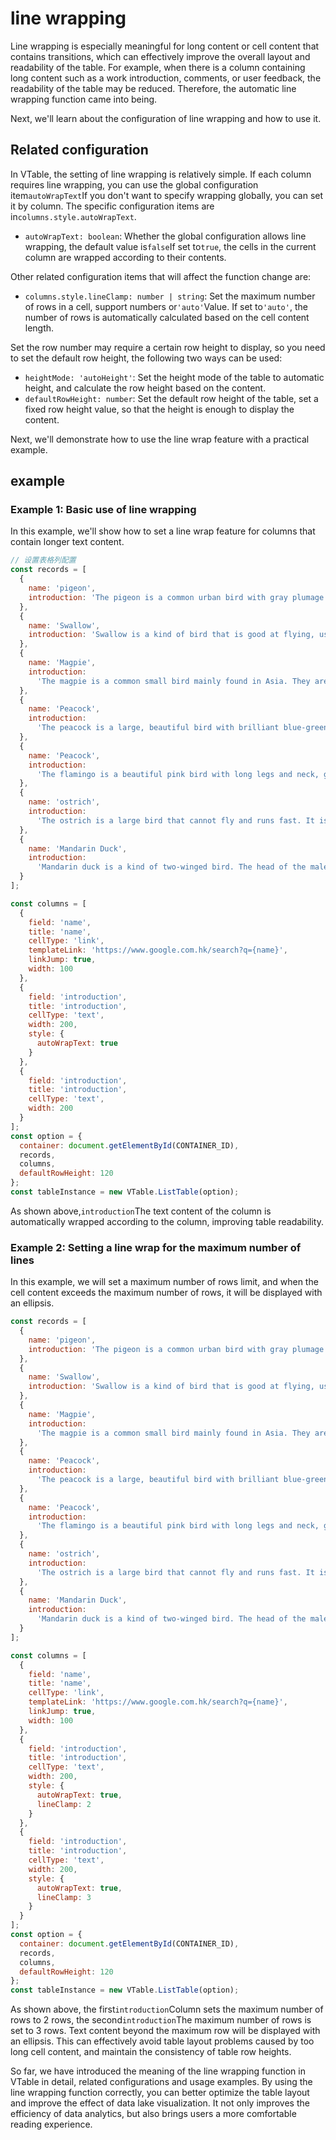 # line wrapping

Line wrapping is especially meaningful for long content or cell content that contains transitions, which can effectively improve the overall layout and readability of the table. For example, when there is a column containing long content such as a work introduction, comments, or user feedback, the readability of the table may be reduced. Therefore, the automatic line wrapping function came into being.

Next, we'll learn about the configuration of line wrapping and how to use it.

## Related configuration

In VTable, the setting of line wrapping is relatively simple. If each column requires line wrapping, you can use the global configuration item`autoWrapText`If you don't want to specify wrapping globally, you can set it by column. The specific configuration items are in`columns.style.autoWrapText`.

- `autoWrapText: boolean`: Whether the global configuration allows line wrapping, the default value is`false`If set to`true`, the cells in the current column are wrapped according to their contents.

Other related configuration items that will affect the function change are:

- `columns.style.lineClamp: number | string`: Set the maximum number of rows in a cell, support numbers or`'auto'`Value. If set to`'auto'`, the number of rows is automatically calculated based on the cell content length.

Set the row number may require a certain row height to display, so you need to set the default row height, the following two ways can be used:

- `heightMode: 'autoHeight'`: Set the height mode of the table to automatic height, and calculate the row height based on the content.
- `defaultRowHeight: number`: Set the default row height of the table, set a fixed row height value, so that the height is enough to display the content.

Next, we'll demonstrate how to use the line wrap feature with a practical example.

## example

### Example 1: Basic use of line wrapping

In this example, we'll show how to set a line wrap feature for columns that contain longer text content.

```javascript livedemo template=vtable
// 设置表格列配置
const records = [
  {
    name: 'pigeon',
    introduction: 'The pigeon is a common urban bird with gray plumage and a short, stout beak'
  },
  {
    name: 'Swallow',
    introduction: 'Swallow is a kind of bird that is good at flying, usually perches near houses and buildings.'
  },
  {
    name: 'Magpie',
    introduction:
      'The magpie is a common small bird mainly found in Asia. They are small in size with a black head and throat, gray back and white belly. Magpies are social animals and often live in woods Breeding nests in China or in urban parks, feeding on insects, fruit and seeds. They are also highly intelligent and social, and are considered an intelligent, playful bird.'
  },
  {
    name: 'Peacock',
    introduction:
      'The peacock is a large, beautiful bird with brilliant blue-green plumage and a long tail. Native to South Asia, it feeds on insects, fruit, and seeds.'
  },
  {
    name: 'Peacock',
    introduction:
      'The flamingo is a beautiful pink bird with long legs and neck, good at swimming, and is a common bird in tropical areas.'
  },
  {
    name: 'ostrich',
    introduction:
      'The ostrich is a large bird that cannot fly and runs fast. It is one of the largest birds in the world'
  },
  {
    name: 'Mandarin Duck',
    introduction:
      'Mandarin duck is a kind of two-winged bird. The head of the male bird is blue and the head of the female bird is brown. It usually perches and mates in pairs. It is one of the symbols in Chinese culture.'
  }
];

const columns = [
  {
    field: 'name',
    title: 'name',
    cellType: 'link',
    templateLink: 'https://www.google.com.hk/search?q={name}',
    linkJump: true,
    width: 100
  },
  {
    field: 'introduction',
    title: 'introduction',
    cellType: 'text',
    width: 200,
    style: {
      autoWrapText: true
    }
  },
  {
    field: 'introduction',
    title: 'introduction',
    cellType: 'text',
    width: 200
  }
];
const option = {
  container: document.getElementById(CONTAINER_ID),
  records,
  columns,
  defaultRowHeight: 120
};
const tableInstance = new VTable.ListTable(option);
```

As shown above,`introduction`The text content of the column is automatically wrapped according to the column, improving table readability.

### Example 2: Setting a line wrap for the maximum number of lines

In this example, we will set a maximum number of rows limit, and when the cell content exceeds the maximum number of rows, it will be displayed with an ellipsis.

```javascript livedemo template=vtable
const records = [
  {
    name: 'pigeon',
    introduction: 'The pigeon is a common urban bird with gray plumage and a short, stout beak'
  },
  {
    name: 'Swallow',
    introduction: 'Swallow is a kind of bird that is good at flying, usually perches near houses and buildings.'
  },
  {
    name: 'Magpie',
    introduction:
      'The magpie is a common small bird mainly found in Asia. They are small in size with a black head and throat, gray back and white belly. Magpies are social animals and often live in woods Breeding nests in China or in urban parks, feeding on insects, fruit and seeds. They are also highly intelligent and social, and are considered an intelligent, playful bird.'
  },
  {
    name: 'Peacock',
    introduction:
      'The peacock is a large, beautiful bird with brilliant blue-green plumage and a long tail. Native to South Asia, it feeds on insects, fruit, and seeds.'
  },
  {
    name: 'Peacock',
    introduction:
      'The flamingo is a beautiful pink bird with long legs and neck, good at swimming, and is a common bird in tropical areas.'
  },
  {
    name: 'ostrich',
    introduction:
      'The ostrich is a large bird that cannot fly and runs fast. It is one of the largest birds in the world'
  },
  {
    name: 'Mandarin Duck',
    introduction:
      'Mandarin duck is a kind of two-winged bird. The head of the male bird is blue and the head of the female bird is brown. It usually perches and mates in pairs. It is one of the symbols in Chinese culture.'
  }
];

const columns = [
  {
    field: 'name',
    title: 'name',
    cellType: 'link',
    templateLink: 'https://www.google.com.hk/search?q={name}',
    linkJump: true,
    width: 100
  },
  {
    field: 'introduction',
    title: 'introduction',
    cellType: 'text',
    width: 200,
    style: {
      autoWrapText: true,
      lineClamp: 2
    }
  },
  {
    field: 'introduction',
    title: 'introduction',
    cellType: 'text',
    width: 200,
    style: {
      autoWrapText: true,
      lineClamp: 3
    }
  }
];
const option = {
  container: document.getElementById(CONTAINER_ID),
  records,
  columns,
  defaultRowHeight: 120
};
const tableInstance = new VTable.ListTable(option);
```

As shown above, the first`introduction`Column sets the maximum number of rows to 2 rows, the second`introduction`The maximum number of rows is set to 3 rows. Text content beyond the maximum row will be displayed with an ellipsis. This can effectively avoid table layout problems caused by too long cell content, and maintain the consistency of table row heights.

So far, we have introduced the meaning of the line wrapping function in VTable in detail, related configurations and usage examples. By using the line wrapping function correctly, you can better optimize the table layout and improve the effect of data lake visualization. It not only improves the efficiency of data analytics, but also brings users a more comfortable reading experience.
